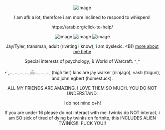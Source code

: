 <p align="center">
<![image](https://github.com/CactusEggs/CactusEggs/assets/172105020/1a069d6f-cde9-4d72-bce9-0756906e1d27)" 





![image](https://github.com/user-attachments/assets/523da061-ac8b-41fa-88ed-dd8113975a11)



  <p align="center">     
  I am afk a lot, therefore i am more inclined to respond to whispers!
 <p align="center">  
 <p align="center"> 
    https://arab.org/click-to-help/
  <p align="center">     
    <p align="center">
<![image](https://github.com/CactusEggs/CactusEggs/assets/172105020/1a069d6f-cde9-4d72-bce9-0756906e1d27)" 
      
![image](https://github.com/user-attachments/assets/5ae76960-9fdb-4b78-b1e3-c2af7770b521)
![image](https://github.com/user-attachments/assets/811b2745-7ef8-451b-9a59-981ae25c4dc6)
![image](https://github.com/user-attachments/assets/2ab6d2d8-765a-4602-bc6b-54dfc5ca7b08)

 <p align="center">     
    <p align="center">
<![image](https://github.com/CactusEggs/CactusEggs/assets/172105020/1a069d6f-cde9-4d72-bce9-0756906e1d27)" 

  Jay/Tyler, transman, adult (riveting i know), i am dyslexic. <B)) [more about me hehe](https://ufoalien.straw.page)
  
<p align="center">     
   Special interests of psychology, & World of Warcraft. ^_^
<p align="center">     
   ⋆˙˳𓂃𓂃𓂃𓂃𓊝𓂃𓂃𓂃  (high tier) kins are jay walker (ninjago), vash (trigun), and john egbert (homestuck).
<p align="center">     
  ALL MY FRIENDS ARE AMAZING. I LOVE THEM SO MUCH. YOU DO NOT UNDERSTAND.
<p align="center">     
  I do not mind c+h! 
<p align="center">    
  If you are under 16 please do not interact with me. twinks do NOT interact, i am SO sick of tired of dying by twinks on fortnite, this INCLUDES ALIEN TWINKS!!! FUCK YOU!! 
  <p align="center">     
    <p align="center">
<![image](https://github.com/CactusEggs/CactusEggs/assets/172105020/1a069d6f-cde9-4d72-bce9-0756906e1d27)" 
    

